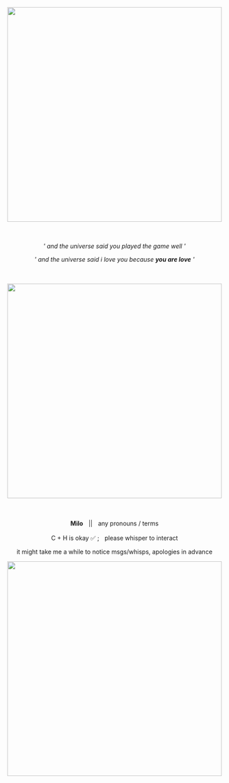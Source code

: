 

&nbsp; 


<p align="center">
<img src="https://64.media.tumblr.com/5d512005d414f718a6d3690150f9be0e/4e325ded17b381af-a2/s2048x3072/da1e84e26c1423aeb23cb26cfa7312f21523e5cd.pnj" width="500">
</p>ㅤㅤㅤㅤㅤㅤ ㅤ
<p align="center"><i>' and the universe said you played the game well '</i></p>
<p align="center"><i>' and the universe said i love you because <b>you are love</b> '</i></p>

ㅤㅤ
<p align="center">
<img src="https://64.media.tumblr.com/49be84abe827499b4ab60765b6d3293c/tumblr_inline_n3jrmga1UP1rx7gub.jpg" width="500">
</p>  
ㅤㅤ
<p align="center"><b>Milo</b>ㅤ||ㅤany pronouns / terms</p>
<p align="center">C + H is okay ✅ ;ㅤplease whisper to interact</p>
<p align="center">it might take me a while to notice msgs/whisps, apologies in advance</p>
<p align="center">
<img src="https://64.media.tumblr.com/5381946ed1fe5b94297b75e0effb59d7/4e325ded17b381af-31/s2048x3072/c9412988206cd365d955993929a4267ee9151e7a.pnj" width="500">
</p>
